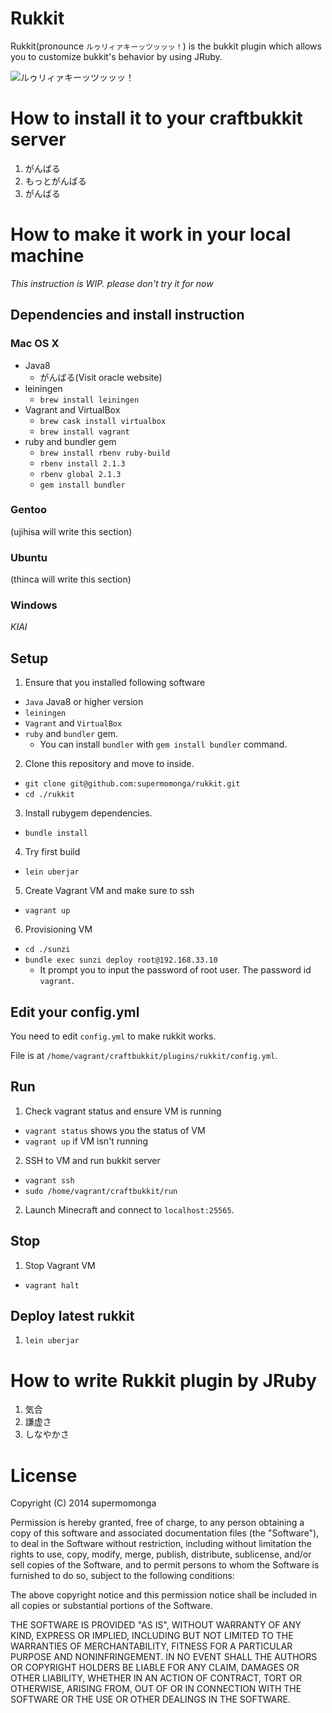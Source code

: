 
# Rukkit

Rukkit(pronounce `ルゥリィァキーッツッッッ！`) is the bukkit plugin which allows you to customize bukkit's behavior by using JRuby.

![ルゥリィァキーッツッッッ！](http://d.pr/i/1biAv.png)

# How to install it to your craftbukkit server

1. がんばる
2. もっとがんばる
3. がんばる

# How to make it work in your local machine

_This instruction is WIP. please don't try it for now_

## Dependencies and install instruction

### Mac OS X
- Java8
  - がんばる(Visit oracle website)
- leiningen
  - `brew install leiningen`
- Vagrant and VirtualBox
  - `brew cask install virtualbox`
  - `brew install vagrant`
- ruby and bundler gem
  - `brew install rbenv ruby-build`
  - `rbenv install 2.1.3`
  - `rbenv global 2.1.3`
  - `gem install bundler`

### Gentoo

(ujihisa will write this section)

### Ubuntu

(thinca will write this section)

### Windows

_KIAI_


## Setup

1. Ensure that you installed following software
  - `Java` Java8 or higher version
  - `leiningen`
  - `Vagrant` and `VirtualBox`
  - `ruby` and `bundler` gem.
    - You can install `bundler` with `gem install bundler` command.
2. Clone this repository and move to inside.
  - `git clone git@github.com:supermomonga/rukkit.git`
  - `cd ./rukkit`
3. Install rubygem dependencies.
  - `bundle install`
4. Try first build
  - `lein uberjar`
5. Create Vagrant VM and make sure to ssh
  - `vagrant up`
6. Provisioning VM
  - `cd ./sunzi`
  - `bundle exec sunzi deploy root@192.168.33.10`
    - It prompt you to input the password of root user. The password id `vagrant`.

## Edit your config.yml

You need to edit `config.yml` to make rukkit works.

File is at `/home/vagrant/craftbukkit/plugins/rukkit/config.yml`.


## Run

1. Check vagrant status and ensure VM is running
  - `vagrant status` shows you the status of VM
  - `vagrant up` if VM isn't running
2. SSH to VM and run bukkit server
  - `vagrant ssh`
  - `sudo /home/vagrant/craftbukkit/run`
2. Launch Minecraft and connect to `localhost:25565`.

## Stop

1. Stop Vagrant VM
  - `vagrant halt`

## Deploy latest rukkit

1. `lein uberjar`


# How to write Rukkit plugin by JRuby

1. 気合
2. 謙虚さ
3. しなやかさ

# License


Copyright (C) 2014 supermomonga

Permission is hereby granted, free of charge, to any person obtaining
a copy of this software and associated documentation files (the "Software"),
to deal in the Software without restriction, including without limitation
the rights to use, copy, modify, merge, publish, distribute, sublicense,
and/or sell copies of the Software, and to permit persons to whom the
Software is furnished to do so, subject to the following conditions:

The above copyright notice and this permission notice shall be included
in all copies or substantial portions of the Software.

THE SOFTWARE IS PROVIDED "AS IS", WITHOUT WARRANTY OF ANY KIND,
EXPRESS OR IMPLIED, INCLUDING BUT NOT LIMITED TO THE WARRANTIES
OF MERCHANTABILITY, FITNESS FOR A PARTICULAR PURPOSE AND NONINFRINGEMENT.
IN NO EVENT SHALL THE AUTHORS OR COPYRIGHT HOLDERS BE LIABLE FOR ANY CLAIM,
DAMAGES OR OTHER LIABILITY, WHETHER IN AN ACTION OF CONTRACT,
TORT OR OTHERWISE, ARISING FROM, OUT OF OR IN CONNECTION WITH THE SOFTWARE
OR THE USE OR OTHER DEALINGS IN THE SOFTWARE.



